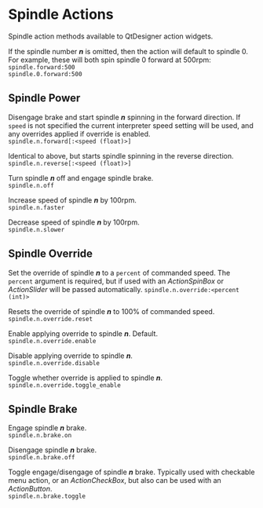 # Spindle Actions

Spindle action methods available to QtDesigner action widgets.

If the spindle number _**n**_ is omitted, then the action will default
to spindle 0. For example, these will both spin spindle 0 forward at 500rpm:  
`spindle.forward:500`  
`spindle.0.forward:500`


## Spindle Power

Disengage brake and start spindle _**n**_ spinning in the forward direction.
If `speed` is not specified the current interpreter speed setting will be used,
and any overrides applied if override is enabled.  
`spindle.n.forward[:<speed (float)>]`

Identical to above, but starts spindle spinning in the reverse direction.  
`spindle.n.reverse[:<speed (float)>]`

Turn spindle _**n**_ off and engage spindle brake.   
`spindle.n.off`

Increase speed of spindle _**n**_ by 100rpm.  
`spindle.n.faster`

Decrease speed of spindle _**n**_ by 100rpm.  
`spindle.n.slower`


## Spindle Override

Set the override of spindle _**n**_ to a `percent` of commanded speed.
The `percent` argument is required, but if used with an _ActionSpinBox_ or
_ActionSlider_ will be passed automatically.
`spindle.n.override:<percent (int)>`  

Resets the override of spindle _**n**_ to 100% of commanded speed.  
`spindle.n.override.reset`

Enable applying override to spindle _**n**_. Default.  
`spindle.n.override.enable`

Disable applying override to spindle _**n**_.  
`spindle.n.override.disable`

Toggle whether override is applied to spindle _**n**_.  
`spindle.n.override.toggle_enable`


## Spindle Brake

Engage spindle _**n**_ brake.  
`spindle.n.brake.on`

Disengage spindle _**n**_ brake.  
`spindle.n.brake.off`

Toggle engage/disengage of spindle _**n**_ brake. Typically used with checkable
menu action, or an _ActionCheckBox_, but also can be used with an _ActionButton_.   
`spindle.n.brake.toggle`
